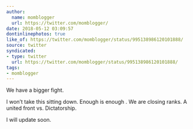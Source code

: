 ```yaml
---
author:
  name: momblogger
  url: https://twitter.com/momblogger/
date: 2018-05-12 03:09:57
dontinlinephotos: true
like_of: https://twitter.com/momblogger/status/995138986120101888/
source: twitter
syndicated:
- type: twitter
  url: https://twitter.com/momblogger/status/995138986120101888/
tags:
- momblogger
---
```


We have a bigger fight.



I won’t take this sitting down. Enough is enough . We are closing ranks.  A united front vs. Dictatorship.



I will update soon.